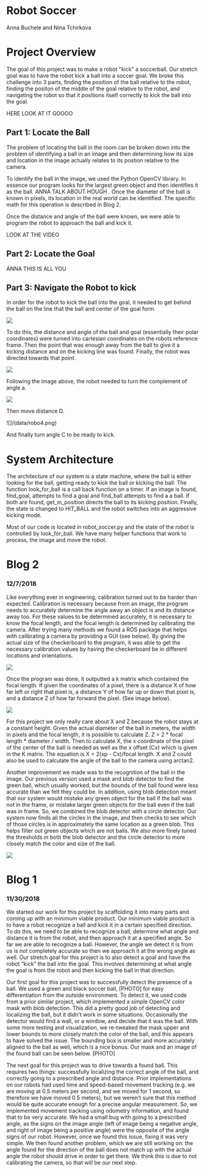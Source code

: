 # Robot Soccer

Anna Buchele and Nina Tchirkova

# Project Overview

The goal of this project was to make a robot "kick" a soccerball. Our stretch goal was to have the robot kick a ball into a soccer goal. We broke this challenge into 3 parts, finding the position of the ball relative to the robot, finding the positon of the middle of the goal relative to the robot, and navigating the robot so that it positions itself correctly to kick the ball into the goal.

HERE LOOK AT IT GOOOO

## Part 1: Locate the Ball

The problem of locating the ball in the room can be broken down into the problem of identifying a ball in an image and then determining how its size and location in the image actually relates to its postion relative to the camera. 

To identify the ball in the image, we used the Python OpenCV library. In essence our program looks for the largest green object and then identifies it as the ball. ANNA TALK ABOUT HOUGH . Once the diameter of the ball is known in pixels, its location in the real world can be identified. The specific math for this operation is described in Blog 2.

Once the distance and angle of the ball were known, we were able to program the robot to approach the ball and kick it. 

LOOK AT THE VIDEO

## Part 2: Locate the Goal
ANNA THIS IS ALL YOU

## Part 3: Navigate the Robot to kick

In order for the robot to kick the ball into the goal, it needed to get behind the ball on the line that the ball and center of the goal form. 

![](/data/robot1.png)

To do this, the distance and angle of the ball and goal (essentially their polar coordinates) were turned into cartesian coordinates on the robots reference frame. Then the point that was enough away from the ball to give it a kicking distance and on the kicking line was found. Finally, the robot was directed towards that point. 

![](data/robo2.png)

Following the image above, the robot needed to turn the complement of angle a.

![](/data/robo3.png)

Then move distance D.

![]/(data/robo4.png)

And finally turn angle C to be ready to kick.

# System Architecture

The architecture of our system is a state machine, where the ball is either looking for the ball, getting ready to kick the ball or kicking the ball. The function look_for_ball is a call back function on a timer. If an image is found, find_goal, attempts to find a goal and find_ball attempts to find a a ball. If both are found, get_in_position directs the ball to its kicking position. Finally, the state is changed to HIT_BALL and the robot switches into an aggressive kicking mode.

Most of our code is located in robot_soccer.py and the state of the robot is controlled by look_for_ball. We have many helper functions that work to process, the image and move the robot.

# Blog 2
### 12/7/2018

Like everything ever in engineering, calibration turned out to be harder than expected. Calibration is necessary because from an image, the program needs to accurately determine the angle away an object is and its distance away too. For these values to be determined accurately, it is necessary to know the focal length, and the focal length is determined by calibrating the camera. After trying many methods we found a ROS package that helps with calibrating a camera by providing a GUI (see below). By giving the actual size of the checkerboard to the program, it was able to get the necessary calibration values by having the checkerboard be in different locations and orientations.

![](/pics/nina.png)

Once the program was done, it outputted a k matrix which contained the focal length. If given the coordinates of a pixel, there is a distance X of how far left or right that pixel is, a distance Y of how far up or down that pixel is, and a distance Z of how far forward the pixel. (See image below).

![](/data/camera.png)

For this project we only really care about X and Z because the robot stays at a constant height. Given the actual diameter of the ball in meters, the width in pixels and the focal length, it is possible to calculate Z. Z = 2 * focal length * diameter / width. Then to calculate X, the x coordinate of the pixel of the center of the ball is needed as well as the x offset (Cx) which is given in the K matrix. The equation is X = 2(xp - Cx)/focal length. X and Z could also be used to calculate the angle of the ball to the camera using arctan2. 

Another improvement we made was to the recognition of the ball in the image. Our previous version used a mask and blob detector to find the green ball, which usually worked, but the bounds of the ball found were less accurate than we felt they could be. In addition, using blob detection meant that our system would mistake any green object for the ball if the ball was not in the frame, or mistake larger green objects for the ball even if the ball was in frame. So, we combined the blob detector with a circle detector. Our system now finds all the circles in the image, and then checks to see which of those circles is in approximately the same location as a green blob. This helps filter out green objects which are not balls. We also more finely tuned the thresholds in both the blob detector and the circle detector to more closely match the color and size of the ball.

![](/data/mask_calibration.png)

# Blog 1
### 11/30/2018

We started our work for this project by scaffolding it into many parts and coming up with an minimum viable product. Our minimum viable product is to have a robot recognize a ball and kick it in a certain specified direction. To do this, we need to be able to recognize a ball, determine what angle and distance it is from the robot, and then approach it at a specified angle. So far we are able to recognize a ball. However, the angle we detect it is from us is not completely accurate so then we approach it at the wrong angle as well. Our stretch goal for this project is to also detect a goal and have the robot “kick” the ball into the goal. This involves determining at what angle the goal is from the robot and then kicking the ball in that direction.

Our first goal for this project was to successfully detect the presence of a ball. We used a green and black soccer ball, [PHOTO] for easy differentiation from the outside environment. To detect it, we used code from a prior similar project, which implemented a simple OpenCV color mask with blob detection. This did a pretty good job of detecting and localizing the ball, but it didn’t work in some situations. Occasionally the detector would find a wall, or a window, and decide that it was the ball. With some more testing and visualization, we re-tweaked the mask upper and lower bounds to more closely match the color of the ball, and this appears to have solved the issue. The bounding box is smaller and more accurately aligned to the ball as well, which is a nice bonus. Our mask and an image of the found ball can be seen below. [PHOTO]

The next goal for this project was to drive towards a found ball. This requires two things: successfully localizing the correct angle of the ball, and correctly going to a prescribed angle and distance. Prior implementations on our robots had used time and speed-based movement tracking (e.g. we are moving at 0.5 meters per second, and we moved for 1 second, so therefore we have moved 0.5 meters), but we weren’t sure that this method would be quite accurate enough for a precise angular measurement. So, we implemented movement tracking using odometry information, and found that to be very accurate. We had a small bug with going to a prescribed angle, as the signs on the image angle (left of image being a negative angle, and right of image being a positive angle) were the opposite of the angle signs of our robot. However, once we found this issue, fixing it was very simple. We then found another problem, which we are still working on: the angle found for the direction of the ball does not match up with the actual angle the robot should drive in order to get there. We think this is due to not calibrating the camera, so that will be our next step.

